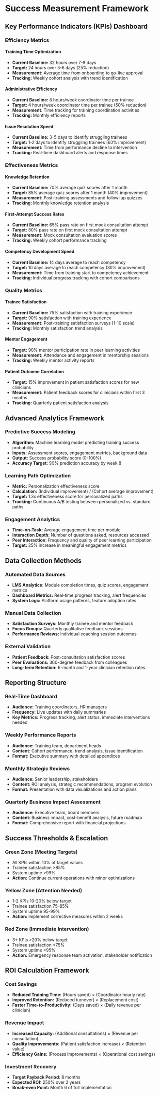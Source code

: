 # Success Measurement Framework

## Key Performance Indicators (KPIs) Dashboard

### Efficiency Metrics

#### Training Time Optimization
- **Current Baseline:** 32 hours over 7-8 days
- **Target:** 24 hours over 5-6 days (25% reduction)
- **Measurement:** Average time from onboarding to go-live approval
- **Tracking:** Weekly cohort analysis with trend identification

#### Administrative Efficiency
- **Current Baseline:** 8 hours/week coordinator time per trainee
- **Target:** 4 hours/week coordinator time per trainee (50% reduction)
- **Measurement:** Time tracking for training coordination activities
- **Tracking:** Monthly efficiency reports

#### Issue Resolution Speed
- **Current Baseline:** 3-5 days to identify struggling trainees
- **Target:** 1-2 days to identify struggling trainees (60% improvement)
- **Measurement:** Time from performance decline to intervention
- **Tracking:** Real-time dashboard alerts and response times

### Effectiveness Metrics

#### Knowledge Retention
- **Current Baseline:** 70% average quiz scores after 1 month
- **Target:** 85% average quiz scores after 1 month (40% improvement)
- **Measurement:** Post-training assessments and follow-up quizzes
- **Tracking:** Monthly knowledge retention analysis

#### First-Attempt Success Rates
- **Current Baseline:** 65% pass rate on first mock consultation attempt
- **Target:** 80% pass rate on first mock consultation attempt
- **Measurement:** Mock consultation evaluation scores
- **Tracking:** Weekly cohort performance tracking

#### Competency Development Speed
- **Current Baseline:** 14 days average to reach competency
- **Target:** 10 days average to reach competency (30% improvement)
- **Measurement:** Time from training start to competency achievement
- **Tracking:** Individual progress tracking with cohort comparisons

### Quality Metrics

#### Trainee Satisfaction
- **Current Baseline:** 75% satisfaction with training experience
- **Target:** 90% satisfaction with training experience
- **Measurement:** Post-training satisfaction surveys (1-10 scale)
- **Tracking:** Monthly satisfaction trend analysis

#### Mentor Engagement
- **Target:** 90% mentor participation rate in peer learning activities
- **Measurement:** Attendance and engagement in mentorship sessions
- **Tracking:** Weekly mentor activity reports

#### Patient Outcome Correlation
- **Target:** 15% improvement in patient satisfaction scores for new clinicians
- **Measurement:** Patient feedback scores for clinicians within first 3 months
- **Tracking:** Quarterly patient satisfaction analysis

## Advanced Analytics Framework

### Predictive Success Modeling
- **Algorithm:** Machine learning model predicting training success probability
- **Inputs:** Assessment scores, engagement metrics, background data
- **Output:** Success probability score (0-100%)
- **Accuracy Target:** 90% prediction accuracy by week 8

### Learning Path Optimization
- **Metric:** Personalization effectiveness score
- **Calculation:** (Individual improvement) / (Cohort average improvement)
- **Target:** 1.3x effectiveness score for personalized paths
- **Tracking:** Continuous A/B testing between personalized vs. standard paths

### Engagement Analytics
- **Time-on-Task:** Average engagement time per module
- **Interaction Depth:** Number of questions asked, resources accessed
- **Peer Interaction:** Frequency and quality of peer learning participation
- **Target:** 25% increase in meaningful engagement metrics

## Data Collection Methods

### Automated Data Sources
- **LMS Analytics:** Module completion times, quiz scores, engagement metrics
- **Dashboard Metrics:** Real-time progress tracking, alert frequencies
- **System Logs:** Platform usage patterns, feature adoption rates

### Manual Data Collection
- **Satisfaction Surveys:** Monthly trainee and mentor feedback
- **Focus Groups:** Quarterly qualitative feedback sessions
- **Performance Reviews:** Individual coaching session outcomes

### External Validation
- **Patient Feedback:** Post-consultation satisfaction scores
- **Peer Evaluations:** 360-degree feedback from colleagues
- **Long-term Retention:** 6-month and 1-year clinician retention rates

## Reporting Structure

### Real-Time Dashboard
- **Audience:** Training coordinators, HR managers
- **Frequency:** Live updates with daily summaries
- **Key Metrics:** Progress tracking, alert status, immediate interventions needed

### Weekly Performance Reports
- **Audience:** Training team, department heads
- **Content:** Cohort performance, trend analysis, issue identification
- **Format:** Executive summary with detailed appendices

### Monthly Strategic Reviews
- **Audience:** Senior leadership, stakeholders
- **Content:** ROI analysis, strategic recommendations, program evolution
- **Format:** Presentation with data visualizations and action plans

### Quarterly Business Impact Assessment
- **Audience:** Executive team, board members
- **Content:** Business impact, cost-benefit analysis, future roadmap
- **Format:** Comprehensive report with financial projections

## Success Thresholds & Escalation

### Green Zone (Meeting Targets)
- All KPIs within 10% of target values
- Trainee satisfaction >85%
- System uptime >99%
- **Action:** Continue current operations with minor optimizations

### Yellow Zone (Attention Needed)
- 1-2 KPIs 10-20% below target
- Trainee satisfaction 75-85%
- System uptime 95-99%
- **Action:** Implement corrective measures within 2 weeks

### Red Zone (Immediate Intervention)
- 3+ KPIs >20% below target
- Trainee satisfaction <75%
- System uptime <95%
- **Action:** Emergency response team activation, stakeholder notification

## ROI Calculation Framework

### Cost Savings
- **Reduced Training Time:** (Hours saved) × (Coordinator hourly rate)
- **Improved Retention:** (Reduced turnover) × (Replacement cost)
- **Faster Time-to-Productivity:** (Days saved) × (Daily revenue per clinician)

### Revenue Impact
- **Increased Capacity:** (Additional consultations) × (Revenue per consultation)
- **Quality Improvements:** (Patient satisfaction increase) × (Retention value)
- **Efficiency Gains:** (Process improvements) × (Operational cost savings)

### Investment Recovery
- **Target Payback Period:** 8 months
- **Expected ROI:** 250% over 2 years
- **Break-even Point:** Month 6 of full implementation